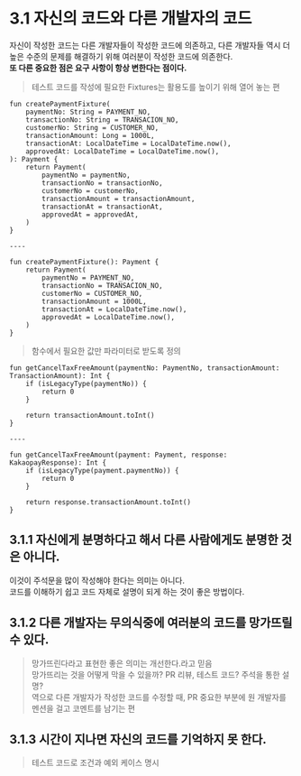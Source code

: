 # 3.1 자신의 코드와 다른 개발자의 코드

자신이 작성한 코드는 다른 개발자들이 작성한 코드에 의존하고, 다른 개발자들 역시 더 높은 수준의 문제를 해결하기 위해 여러분이 작성한 코드에 의존한다.  
**또 다른 중요한 점은 요구 사항이 항상 변한다는 점이다.**  

> 테스트 코드를 작성에 필요한 Fixtures는 활용도를 높이기 위해 열어 놓는 편  
```
fun createPaymentFixture(
    paymentNo: String = PAYMENT_NO,
    transactionNo: String = TRANSACION_NO,
    customerNo: String = CUSTOMER_NO,
    transactionAmount: Long = 1000L,
    transactionAt: LocalDateTime = LocalDateTime.now(),
    approvedAt: LocalDateTime = LocalDateTime.now(),
): Payment {
    return Payment(
        paymentNo = paymentNo,
        transactionNo = transactionNo,
        customerNo = customerNo,
        transactionAmount = transactionAmount,
        transactionAt = transactionAt,
        approvedAt = approvedAt,
    )
}

----

fun createPaymentFixture(): Payment {
    return Payment(
        paymentNo = PAYMENT_NO,
        transactionNo = TRANSACION_NO,
        customerNo = CUSTOMER_NO,
        transactionAmount = 1000L,
        transactionAt = LocalDateTime.now(),
        approvedAt = LocalDateTime.now(),
    )
}
```

> 함수에서 필요한 값만 파라미터로 받도록 정의
```
fun getCancelTaxFreeAmount(paymentNo: PaymentNo, transactionAmount: TransactionAmount): Int {
    if (isLegacyType(paymentNo)) {
        return 0
    }

    return transactionAmount.toInt()
}

----

fun getCancelTaxFreeAmount(payment: Payment, response: KakaopayResponse): Int {
    if (isLegacyType(payment.paymentNo)) {
        return 0
    }

    return response.transactionAmount.toInt()
}
```

## 3.1.1 자신에게 분명하다고 해서 다른 사람에게도 분명한 것은 아니다.

이것이 주석문을 많이 작성해야 한다는 의미는 아니다.  
코드를 이해하기 쉽고 코드 자체로 설명이 되게 하는 것이 좋은 방법이다.  

## 3.1.2 다른 개발자는 무의식중에 여러분의 코드를 망가뜨릴 수 있다.

> 망가뜨린다라고 표현한 좋은 의미는 개선한다.라고 믿음  
> 망가뜨리는 것을 어떻게 막을 수 있을까? PR 리뷰, 테스트 코드? 주석을 통한 설명?  
> 역으로 다른 개발자가 작성한 코드를 수정할 때, PR 중요한 부분에 원 개발자를 멘션을 걸고 코멘트를 남기는 편  

## 3.1.3 시간이 지나면 자신의 코드를 기억하지 못 한다.

> 테스트 코드로 조건과 예외 케이스 명시
